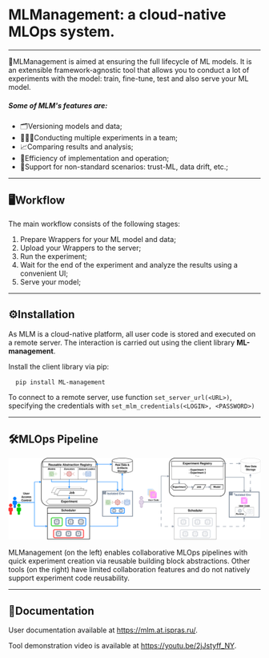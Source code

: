 MLManagement: a cloud-native MLOps system. 
==========================================================================================

---


💎MLManagement is aimed at ensuring the full lifecycle of ML models. It is an extensible framework-agnostic tool that allows you to conduct a lot of experiments with the model: train, fine-tune, test and also serve your ML model.

##### Some of MLM's features are:
   * 🗂Versioning models and data;
   * 👨‍👧‍👧Conducting multiple experiments in a team;
   * 📈Comparing results and analysis;
   * 🥇Efficiency of implementation and operation;
   * 🔞Support for non-standard scenarios: trust-ML, data drift, etc.;

---

🖥Workflow
--------
The main workflow consists of the following stages:

   1. Prepare Wrappers for your ML model and data;
   2. Upload your Wrappers to the server;
   3. Run the experiment;
   4. Wait for the end of the experiment and analyze the results using a convenient UI;
   5. Serve your model;

---

⚙️Installation
----------------

As MLM is a cloud-native platform, all user code is stored and executed on a remote server. The interaction is carried out using the client library **ML-management**.

Install the client library via pip:

      
      pip install ML-management

To connect to a remote server, use function ``set_server_url(<URL>)``, specifying the credentials with ``set_mlm_credentials(<LOGIN>, <PASSWORD>)``

---

🛠MLOps Pipeline
----------------

![MLM vs others](MLM_before_after.png)

MLManagement (on the left) enables collaborative MLOps pipelines with quick experiment creation via reusable building block abstractions. Other tools (on the right) have limited collaboration features and do not natively support experiment code reusability.

---

📄Documentation
---------------

User documentation available at https://mlm.at.ispras.ru/.

Tool demonstration video is available at https://youtu.be/2jJstyff_NY.
